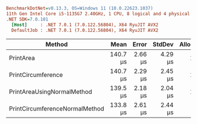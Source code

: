 ``` ini

BenchmarkDotNet=v0.13.3, OS=Windows 11 (10.0.22623.1037)
11th Gen Intel Core i5-1135G7 2.40GHz, 1 CPU, 8 logical and 4 physical cores
.NET SDK=7.0.101
  [Host]     : .NET 7.0.1 (7.0.122.56804), X64 RyuJIT AVX2
  DefaultJob : .NET 7.0.1 (7.0.122.56804), X64 RyuJIT AVX2


```
|                         Method |     Mean |   Error |  StdDev | Allocated |
|------------------------------- |---------:|--------:|--------:|----------:|
|                      PrintArea | 140.7 μs | 2.66 μs | 4.29 μs |     136 B |
|             PrintCircumference | 140.7 μs | 2.29 μs | 2.45 μs |     152 B |
|     PrintAreaUsingNormalMethod | 139.5 μs | 2.18 μs | 2.04 μs |     136 B |
| PrintCircumferenceNormalMethod | 133.8 μs | 2.61 μs | 2.44 μs |      72 B |
